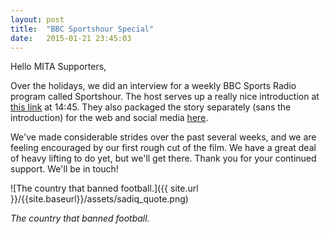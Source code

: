 ```yaml
---
layout: post
title:  "BBC Sportshour Special"
date:   2015-01-21 23:45:03
---
```


Hello MITA Supporters,

Over the holidays, we did an interview for a weekly BBC Sports Radio program called Sportshour. <!--more--> The host serves up a really nice introduction at [this link](http://downloads.bbc.co.uk/podcasts/worldservice/sport/sport_20150103-1200a.mp3) at 14:45. They also packaged the story separately (sans the introduction) for the web and social media [here](http://bbc.in/1sbYxbm%20%20).

We've made considerable strides over the past several weeks, and we are feeling encouraged by our first rough cut of the film.  We have a great deal of heavy lifting to do yet, but we'll get there. Thank you for your continued support. We'll be in touch!

![The country that banned football.]({{ site.url }}/{{site.baseurl}}/assets/sadiq_quote.png)

*The country that banned football.*